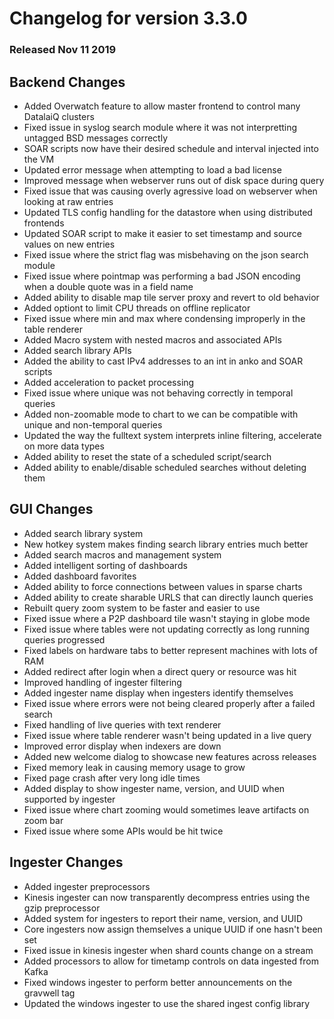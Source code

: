 # Changelog for version 3.3.0
  
### Released Nov 11 2019

## Backend Changes
* Added Overwatch feature to allow master frontend to control many DatalaiQ clusters
* Fixed issue in syslog search module where it was not interpretting untagged BSD messages correctly
* SOAR scripts now have their desired schedule and interval injected into the VM
* Updated error message when attempting to load a bad license
* Improved message when webserver runs out of disk space during query
* Fixed issue that was causing overly agressive load on webserver when looking at raw entries
* Updated TLS config handling for the datastore when using distributed frontends
* Updated SOAR script to make it easier to set timestamp and source values on new entries
* Fixed issue where the strict flag was misbehaving on the json search module
* Fixed issue where pointmap was performing a bad JSON encoding when a double quote was in a field name
* Added ability to disable map tile server proxy and revert to old behavior
* Added optiont to limit CPU threads on offline replicator
* Fixed issue where min and max where condensing improperly in the table renderer
* Added Macro system with nested macros and associated APIs
* Added search library APIs
* Added the ability to cast IPv4 addresses to an int in anko and SOAR scripts
* Added acceleration to packet processing
* Fixed issue where unique was not behaving correctly in temporal queries
* Added non-zoomable mode to chart to we can be compatible with unique and non-temporal queries
* Updated the way the fulltext system interprets inline filtering, accelerate on more data types
* Added ability to reset the state of a scheduled script/search
* Added ability to enable/disable scheduled searches without deleting them


## GUI Changes
* Added search library system
 * New hotkey system makes finding search library entries much better
* Added search macros and management system
* Added intelligent sorting of dashboards
* Added dashboard favorites
* Added ability to force connections between values in sparse charts
* Added ability to create sharable URLS that can directly launch queries
* Rebuilt query zoom system to be faster and easier to use
* Fixed issue where a P2P dashboard tile wasn't staying in globe mode
* Fixed issue where tables were not updating correctly as long running queries progressed
* Fixed labels on hardware tabs to better represent machines with lots of RAM
* Added redirect after login when a direct query or resource was hit
* Improved handling of ingester filtering
* Added ingester name display when ingesters identify themselves
* Fixed issue where errors were not being cleared properly after a failed search
* Fixed handling of live queries with text renderer
* Fixed issue where table renderer wasn't being updated in a live query
* Improved error display when indexers are down
* Added new welcome dialog to showcase new features across releases
* Fixed memory leak in causing memory usage to grow
* Fixed page crash after very long idle times
* Added display to show ingester name, version, and UUID when supported by ingester
* Fixed issue where chart zooming would sometimes leave artifacts on zoom bar
* Fixed issue where some APIs would be hit twice


## Ingester Changes
* Added ingester preprocessors
 * Kinesis ingester can now transparently decompress entries using the gzip preprocessor
* Added system for ingesters to report their name, version, and UUID
* Core ingesters now assign themselves a unique UUID if one hasn't been set
* Fixed issue in kinesis ingester when shard counts change on a stream
* Added processors to allow for timetamp controls on data ingested from Kafka
* Fixed windows ingester to perform better announcements on the gravwell tag
* Updated the windows ingester to use the shared ingest config library
